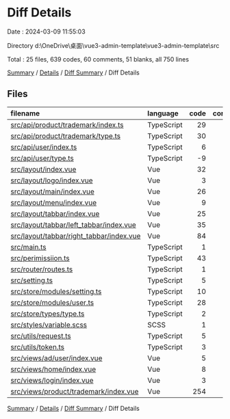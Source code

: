 # Diff Details

Date : 2024-03-09 11:55:03

Directory d:\\OneDrive\\桌面\\vue3-admin-template\\vue3-admin-template\\src

Total : 25 files, 639 codes, 60 comments, 51 blanks, all 750 lines

[Summary](results.md) / [Details](details.md) / [Diff Summary](diff.md) / Diff Details

## Files

| filename                                                                              | language   | code | comment | blank | total |
| :------------------------------------------------------------------------------------ | :--------- | ---: | ------: | ----: | ----: |
| [src/api/product/trademark/index.ts](/src/api/product/trademark/index.ts)             | TypeScript |   29 |      12 |     4 |    45 |
| [src/api/product/trademark/type.ts](/src/api/product/trademark/type.ts)               | TypeScript |   30 |       1 |     3 |    34 |
| [src/api/user/index.ts](/src/api/user/index.ts)                                       | TypeScript |    6 |       1 |     0 |     7 |
| [src/api/user/type.ts](/src/api/user/type.ts)                                         | TypeScript |   -9 |       2 |    -2 |    -9 |
| [src/layout/index.vue](/src/layout/index.vue)                                         | Vue        |   32 |       0 |     5 |    37 |
| [src/layout/logo/index.vue](/src/layout/logo/index.vue)                               | Vue        |    3 |       0 |     0 |     3 |
| [src/layout/main/index.vue](/src/layout/main/index.vue)                               | Vue        |   26 |       0 |     0 |    26 |
| [src/layout/menu/index.vue](/src/layout/menu/index.vue)                               | Vue        |    9 |       0 |     0 |     9 |
| [src/layout/tabbar/index.vue](/src/layout/tabbar/index.vue)                           | Vue        |   25 |      -1 |     1 |    25 |
| [src/layout/tabbar/left_tabbar/index.vue](/src/layout/tabbar/left_tabbar/index.vue)   | Vue        |   35 |       5 |     5 |    45 |
| [src/layout/tabbar/right_tabbar/index.vue](/src/layout/tabbar/right_tabbar/index.vue) | Vue        |   84 |       2 |     5 |    91 |
| [src/main.ts](/src/main.ts)                                                           | TypeScript |    1 |       0 |     0 |     1 |
| [src/perimissiion.ts](/src/perimissiion.ts)                                           | TypeScript |   43 |      24 |     6 |    73 |
| [src/router/routes.ts](/src/router/routes.ts)                                         | TypeScript |    1 |       1 |     0 |     2 |
| [src/setting.ts](/src/setting.ts)                                                     | TypeScript |    5 |       1 |     1 |     7 |
| [src/store/modules/setting.ts](/src/store/modules/setting.ts)                         | TypeScript |   10 |       2 |     2 |    14 |
| [src/store/modules/user.ts](/src/store/modules/user.ts)                               | TypeScript |   28 |       6 |     0 |    34 |
| [src/store/types/type.ts](/src/store/types/type.ts)                                   | TypeScript |    2 |       0 |     1 |     3 |
| [src/styles/variable.scss](/src/styles/variable.scss)                                 | SCSS       |    1 |       0 |     0 |     1 |
| [src/utils/request.ts](/src/utils/request.ts)                                         | TypeScript |    5 |       0 |     1 |     6 |
| [src/utils/token.ts](/src/utils/token.ts)                                             | TypeScript |    3 |       0 |     0 |     3 |
| [src/views/ad/user/index.vue](/src/views/ad/user/index.vue)                           | Vue        |    5 |       0 |     1 |     6 |
| [src/views/home/index.vue](/src/views/home/index.vue)                                 | Vue        |    8 |       0 |     2 |    10 |
| [src/views/login/index.vue](/src/views/login/index.vue)                               | Vue        |    3 |       0 |     1 |     4 |
| [src/views/product/trademark/index.vue](/src/views/product/trademark/index.vue)       | Vue        |  254 |       4 |    15 |   273 |

[Summary](results.md) / [Details](details.md) / [Diff Summary](diff.md) / Diff Details
